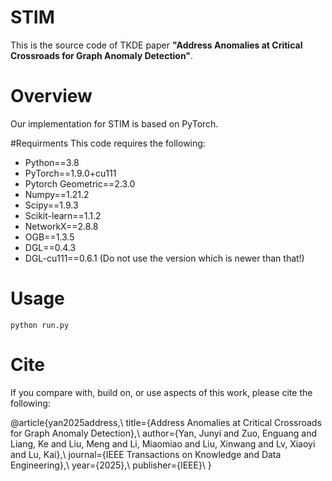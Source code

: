 # STIM

This is the source code of TKDE paper **"Address Anomalies at Critical Crossroads for Graph Anomaly Detection"**.

# Overview
Our implementation for STIM is based on PyTorch. 


#Requirments
This code requires the following:

- Python==3.8
- PyTorch==1.9.0+cu111
- Pytorch Geometric==2.3.0
- Numpy==1.21.2
- Scipy==1.9.3
- Scikit-learn==1.1.2
- NetworkX==2.8.8
- OGB==1.3.5
- DGL==0.4.3 
- DGL-cu111==0.6.1 (Do not use the version which is newer than that!)

# Usage

```
python run.py
```

# Cite
If you compare with, build on, or use aspects of this work, please cite the following:

@article{yan2025address,\\
  title={Address Anomalies at Critical Crossroads for Graph Anomaly Detection},\\
  author={Yan, Junyi and Zuo, Enguang and Liang, Ke and Liu, Meng and Li, Miaomiao and Liu, Xinwang and Lv, Xiaoyi and Lu, Kai},\\
  journal={IEEE Transactions on Knowledge and Data Engineering},\\
  year={2025},\\
  publisher={IEEE}\\
}
